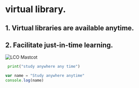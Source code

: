 # virtual library.
## 1. Virtual libraries are available anytime.
## 2. Facilitate just-in-time learning.
![LCO Mastcot](https://learncodeonline.in/mascot.png "LCO")

```python
 print("study anywhere any time")

```
```javascript
var name = "Study anywhere anytime"
console.log(name)

```
